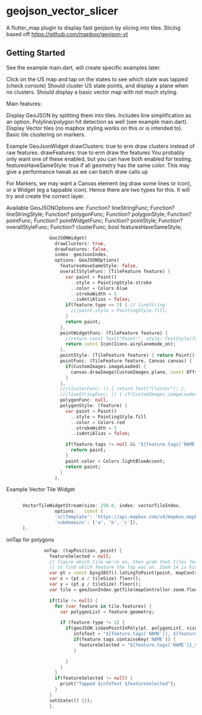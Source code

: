 # geojson_vector_slicer

A flutter_map plugin to display fast geojson by slicing into tiles.
Slicing based off https://github.com/mapbox/geojson-vt

## Getting Started

See the example main.dart, will create specific examples later. 

Click on the US map and tap on the states to see which state was tapped (check console)
Should cluster US state points, and display a plane when no clusters.
Should display a basic vector map with not much styling.

Main features:

Display GeoJSON by splitting them into tiles. Includes line simplification as an option.
Polyline/polygon hit detection as well (see example main.dart).
Display Vector tiles (no mapbox styling works on this or is intended to).
Basic tile clustering on markers.

Example GeoJsonWidget
drawClusters: true to erm draw clusters instead of raw features.
drawFeatures: true to erm draw the features
You probably only want one of these enabled, but you can have both enabled for testing.
featuresHaveSameStyle: true if all geometry has the same color. This may give a performance tweak as we can batch draw calls up

For Markers, we may want a Canvas element (eg draw some lines or icon), or a Widget (eg a tappable icon). Hence there are two types for this. It will try and create the correct layer.

Available  GeoJSONOptions are:
Function? lineStringFunc;
Function? lineStringStyle;
Function? polygonFunc;
Function? polygonStyle;
Function? pointFunc;
Function? pointWidgetFunc;
Function? pointStyle;
Function? overallStyleFunc;
Function? clusterFunc;
bool featuresHaveSameStyle;

```dart
                GeoJSONWidget(
                  drawClusters: true,
                  drawFeatures: false,
                  index: geoJsonIndex,
                  options: GeoJSONOptions(
                    featuresHaveSameStyle: false,
                    overallStyleFunc: (TileFeature feature) {
                      var paint = Paint()
                        ..style = PaintingStyle.stroke
                        ..color = Colors.blue
                        ..strokeWidth = 5
                        ..isAntiAlias = false;
                      if(feature.type == 3) { // lineString
                        ///paint.style = PaintingStyle.fill;
                      }
                      return paint;
                    },
                    pointWidgetFunc: (TileFeature feature) {
                      //return const Text("Point!", style: TextStyle(fontSize: 10));
                      return const Icon(Icons.airplanemode_on);
                    },
                    pointStyle: (TileFeature feature) { return Paint(); },
                    pointFunc: (TileFeature feature, Canvas canvas) {
                      if(CustomImages.imageLoaded) {
                        canvas.drawImage(CustomImages.plane, const Offset(0.0, 0.0), Paint());
                      }
                    },
                    ///clusterFunc: () { return Text("Cluster"); },
                    ///lineStringFunc: () { if(CustomImages.imageLoaded) return CustomImages.plane;}
                    polygonFunc: null,
                    polygonStyle: (feature) {
                      var paint = Paint()
                        ..style = PaintingStyle.fill
                        ..color = Colors.red
                        ..strokeWidth = 5
                        ..isAntiAlias = false;

                      if(feature.tags != null && "${feature.tags['NAME']}_${feature.tags['COUNTY']}" == featureSelected) {
                        return paint;
                      }
                      paint.color = Colors.lightBlueAccent;
                      return paint;
                    }
                  ),
```

Example Vector Tile Widget
```dart

      VectorTileWidgetStream(size: 256.0, index: vectorTileIndex,
                  options:   const {
                  'urlTemplate': 'https://api.mapbox.com/v4/mapbox.mapbox-streets-v8/{z}/{x}/{y}.mvt?mapbox://styles/<name>/<key/',
                  'subdomains': ['a', 'b', 'c']},
      ),

```

onTap for polygons

```dart
              onTap: (tapPosition, point) {
                featureSelected = null;
                // figure which tile we're on, then grab that tiles features to loop through
                // to find which feature the tap was on. Zoom 14 is kinda arbitrary here
                var pt = const Epsg3857().latLngToPoint(point, mapController.zoom.floorToDouble());
                var x = (pt.x / tileSize).floor();
                var y = (pt.y / tileSize).floor();
                var tile = geoJsonIndex.getTile(mapController.zoom.floor(), x, y);

                if(tile != null) {
                  for (var feature in tile.features) {
                    var polygonList = feature.geometry;

                    if (feature.type != 1) {
                      if(geoJSON.isGeoPointInPoly(pt, polygonList, size: tileSize)) {
                         infoText = "${feature.tags['NAME']}, ${feature.tags['NAME']} tapped";
                         if(feature.tags.containsKey('NAME')) {
                           featureSelected = "${feature.tags['NAME']}_${feature.tags['COUNTY']}";
                         }

                      }
                    }
                  }
                  if(featureSelected != null) {
                    print("Tapped $infoText $featureSelected");
                  }
                }
                setState(() {});
                },

```